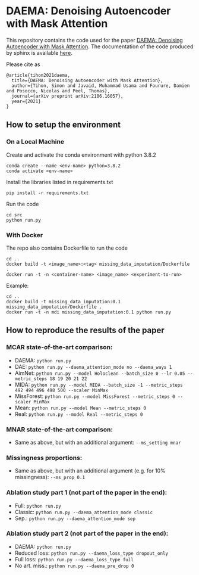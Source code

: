 # DAEMA: Denoising Autoencoder with Mask Attention

This repository contains the code used for the paper
[DAEMA: Denoising Autoencoder with Mask Attention](https://arxiv.org/abs/2106.16057).
The documentation of the code produced by sphinx is available [here](https://euranova.github.io/DAEMA/html/index).

Please cite as
```
@article{tihon2021daema,
  title={DAEMA: Denoising Autoencoder with Mask Attention},
  author={Tihon, Simon and Javaid, Muhammad Usama and Fourure, Damien and Posocco, Nicolas and Peel, Thomas},
  journal={arXiv preprint arXiv:2106.16057},
  year={2021}
}
```


## How to setup the environment
### On a Local Machine
Create and activate the conda environment with python 3.8.2
```
conda create --name <env-name> python=3.8.2
conda activate <env-name>
```
Install the libraries listed in requirements.txt
```
pip install -r requirements.txt
```
Run the code
```
cd src
python run.py
```
### With Docker
The repo also contains Dockerfile to run the code
```
cd ..
docker build -t <image_name>:<tag> missing_data_imputation/Dockerfile .
docker run -t -n <container-name> <image_name> <experiment-to-run>
```
Example:
```
cd ..
docker build -t missing_data_imputation:0.1 missing_data_imputation/Dockerfile .
docker run -t -n mdi missing_data_imputation:0.1 python run.py
```
## How to reproduce the results of the paper
### MCAR state-of-the-art comparison:
 * DAEMA: `python run.py`
 * DAE: `python run.py --daema_attention_mode no --daema_ways 1`
 * AimNet: `python run.py --model Holoclean --batch_size 0 --lr 0.05 --metric_steps 18 19 20 21 22`
 * MIDA: `python run.py --model MIDA --batch_size -1 --metric_steps 492 494 496 498 500 --scaler MinMax`
 * MissForest: `python run.py --model MissForest --metric_steps 0 --scaler MinMax`
 * Mean: `python run.py --model Mean --metric_steps 0`
 * Real: `python run.py --model Real --metric_steps 0`

### MNAR state-of-the-art comparison:
 * Same as above, but with an additional argument: `--ms_setting mnar`

### Missingness proportions:
 * Same as above, but with an additional argument (e.g. for 10% missingness): `--ms_prop 0.1`

### Ablation study part 1 (not part of the paper in the end):
 * Full: `python run.py`
 * Classic: `python run.py --daema_attention_mode classic`
 * Sep.: `python run.py --daema_attention_mode sep`

### Ablation study part 2 (not part of the paper in the end):
 * DAEMA: `python run.py`
 * Reduced loss: `python run.py --daema_loss_type dropout_only`
 * Full loss: `python run.py --daema_loss_type full`
 * No art. miss.: `python run.py --daema_pre_drop 0`
